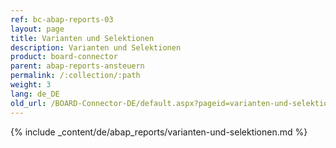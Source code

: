 ```yaml
---
ref: bc-abap-reports-03
layout: page
title: Varianten und Selektionen
description: Varianten und Selektionen
product: board-connector
parent: abap-reports-ansteuern
permalink: /:collection/:path
weight: 3
lang: de_DE
old_url: /BOARD-Connector-DE/default.aspx?pageid=varianten-und-selektionen
---
```

{% include _content/de/abap_reports/varianten-und-selektionen.md %}

